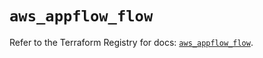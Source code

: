 # `aws_appflow_flow`

Refer to the Terraform Registry for docs: [`aws_appflow_flow`](https://registry.terraform.io/providers/hashicorp/aws/5.72.1/docs/resources/appflow_flow).
